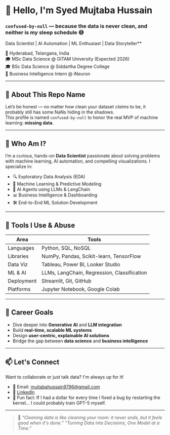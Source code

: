 # 👋 Hello, I'm Syed Mujtaba Hussain  
### `confused-by-null` — because the data is never clean, and neither is my sleep schedule 😅

Data Scientist | AI Automation | ML Enthusiast | Data Storyteller**

📍 Hyderabad, Telangana, India  
🎓 MSc Data Science @ GITAM University (Expected 2026)  
🎓 BSc Data Science @ Siddartha Degree College  
🧠 Business Intelligence Intern @ iNeuron  

---

## 🤯 About This Repo Name

Let’s be honest — no matter how clean your dataset *claims* to be, it probably still has some NaNs hiding in the shadows.  
This profile is named `confused-by-null` to honor the real MVP of machine learning: **missing data**.

---

## 🧠 Who Am I?

I’m a curious, hands-on **Data Scientist** passionate about solving problems with machine learning, AI automation, and compelling visualizations. I specialize in:

- 🔍 Exploratory Data Analysis (EDA)
- 🤖 Machine Learning & Predictive Modeling
- 🧠 AI Agents using LLMs & LangChain
- 📊 Business Intelligence & Dashboarding
- 🛠️ End-to-End ML Solution Development

---

## 🧰 Tools I Use & Abuse

| Area | Tools |
|------|-------|
| Languages | Python, SQL, NoSQL |
| Libraries | NumPy, Pandas, Scikit-learn, TensorFlow |
| Data Viz | Tableau, Power BI, Looker Studio |
| ML & AI | LLMs, LangChain, Regression, Classification |
| Deployment | Streamlit, Git, GitHub |
| Platforms | Jupyter Notebook, Google Colab |

---

## 🚀 Career Goals

- Dive deeper into **Generative AI** and **LLM integration**
- Build **real-time, scalable ML systems**
- Design **user-centric, explainable AI solutions**
- Bridge the gap between **data science** and **business intelligence**

---

## 📫 Let's Connect

Want to collaborate or just talk data? I'm always up for it!

- 📧 Email: mujtabahussain9796@gmail.com  
- 🔗 [LinkedIn](https://www.linkedin.com/in/syed-mujtaba-hussain-23a523337/)  
- 💬 Fun fact: If I had a dollar for every time I fixed a bug by restarting the kernel… I could probably train GPT-5 myself.

---

> 🧹 *“Cleaning data is like cleaning your room: it never ends, but it feels good when it's done.”*
> *“Turning Data into Decisions, One Model at a Time.”*
